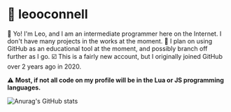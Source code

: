 # 🌆 leooconnell
👋 Yo! I'm Leo, and I am an intermediate programmer here on the Internet. I don't have many projects in the works at the moment.
📝 I plan on using GitHub as an educational tool at the moment, and possibly branch off further as I go.
☑️ This is a fairly new account, but I originally joined GitHub over 2 years ago in 2020.

⚠️ **Most, if not all code on my profile will be in the Lua or JS programming languages.**

![Anurag's GitHub stats](https://github-readme-stats.vercel.app/api?username=leooconnell&show_icons=true&theme=radical)
